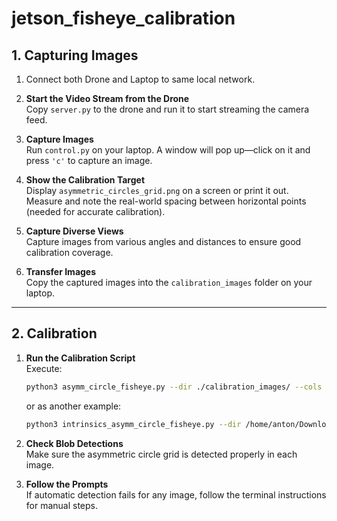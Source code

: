 # jetson_fisheye_calibration

## 1. Capturing Images

1. Connect both Drone and Laptop to same local network.

1. **Start the Video Stream from the Drone**  
   Copy `server.py` to the drone and run it to start streaming the camera feed.

3. **Capture Images**  
   Run `control.py` on your laptop. A window will pop up—click on it and press `'c'` to capture an image.

4. **Show the Calibration Target**  
   Display `asymmetric_circles_grid.png` on a screen or print it out. Measure and note the real-world spacing between horizontal points (needed for accurate calibration).

5. **Capture Diverse Views**  
   Capture images from various angles and distances to ensure good calibration coverage.

6. **Transfer Images**  
   Copy the captured images into the `calibration_images` folder on your laptop.

---

## 2. Calibration

1. **Run the Calibration Script**  
   Execute:
   ```bash
   python3 asymm_circle_fisheye.py --dir ./calibration_images/ --cols 11 --rows 7 --spacing 39
   ```
   or as another example:
   ```bash
   python3 intrinsics_asymm_circle_fisheye.py --dir /home/anton/Downloads/dj6 --spacing 41.31428286 --debug --visualize_serpentine --visualize_hex_grid --visualize_asymmetric --cols 11 --rows 7
   ```

2. **Check Blob Detections**  
   Make sure the asymmetric circle grid is detected properly in each image.

3. **Follow the Prompts**  
   If automatic detection fails for any image, follow the terminal instructions for manual steps.
